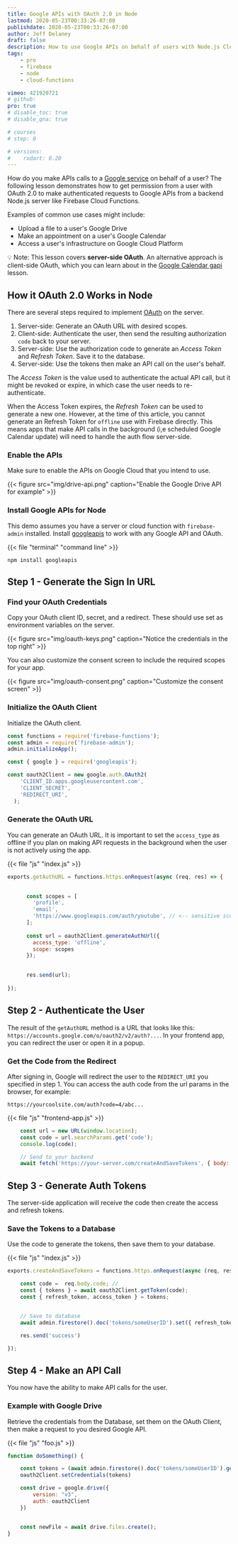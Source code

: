 ```yaml
---
title: Google APIs with OAuth 2.0 in Node
lastmod: 2020-05-23T00:33:26-07:00
publishdate: 2020-05-23T00:33:26-07:00
author: Jeff Delaney
draft: false
description: How to use Google APIs on behalf of users with Node.js Cloud Functions and Firebase
tags: 
    - pro
    - firebase
    - node
    - cloud-functions

vimeo: 421920721
# github:
pro: true 
# disable_toc: true
# disable_qna: true

# courses
# step: 0

# versions:
#    rxdart: 0.20
---
```


How do you make APIs calls to a [Google service](https://developers.google.com/apis-explorer) on behalf of a user? The following lesson demonstrates how to get permission from a user with OAuth 2.0 to make authenticated requests to Google APIs from a backend Node.js server like Firebase Cloud Functions.  

Examples of common use cases might include: 

- Upload a file to a user's Google Drive
- Make an appointment on a user's Google Calendar
- Access a user's infrastructure on Google Cloud Platform

💡 Note: This lesson covers **server-side OAuth**. An alternative approach is client-side OAuth, which you can learn about in the [Google Calendar gapi](https://fireship.io/lessons/google-calendar-api-with-firebase/) lesson. 

## How it OAuth 2.0 Works in Node

There are several steps required to implement [OAuth](https://developers.google.com/identity/protocols/oauth2/web-server) on the server. 

1. Server-side: Generate an OAuth URL with desired scopes. 
1. Client-side: Authenticate the user, then send the resulting authorization `code` back to your server. 
1. Server-side: Use the authorization code to generate an *Access Token* and *Refresh Token*. Save it to the database. 
1. Server-side: Use the tokens then make an API call on the user's behalf. 

The *Access Token* is the value used to authenticate the actual API call, but it might be revoked or expire, in which case the user needs to re-authenticate. 

When the Access Token expires, the *Refresh Token* can be used to generate a new one. However, at the time of this article, you cannot generate an Refresh Token for `offline` use with Firebase directly. This means apps that make API calls in the background (i,e scheduled Google Calendar update) will need to handle the auth flow server-side.

### Enable the APIs

Make sure to enable the APIs on Google Cloud that you intend to use. 

{{< figure src="img/drive-api.png" caption="Enable the Google Drive API for example" >}}

### Install Google APIs for Node

This demo assumes you have a server or cloud function with `firebase-admin` installed. Install [googleapis](https://github.com/googleapis/google-api-nodejs-client/) to work with any Google API and OAuth. 

{{< file "terminal" "command line" >}}
```text
npm install googleapis
```

## Step 1 - Generate the Sign In URL

### Find your OAuth Credentials

Copy your OAuth client ID, secret, and a redirect. These should use set as environment variables on the server. 

{{< figure src="img/oauth-keys.png" caption="Notice the credentials in the top right" >}}

You can also customize the consent screen to include the required scopes for your app. 

{{< figure src="img/oauth-consent.png" caption="Customize the consent screen" >}}

### Initialize the OAuth Client

Initialize the OAuth client. 

```javascript
const functions = require('firebase-functions');
const admin = require('firebase-admin');
admin.initializeApp();

const { google } = require('googleapis');

const oauth2Client = new google.auth.OAuth2(
    'CLIENT_ID.apps.googleusercontent.com',
    'CLIENT_SECRET',
    'REDIRECT_URI',
  );
```


### Generate the OAuth URL

You can generate an OAuth URL. It is important to set the `access_type` as offline if you plan on making API requests in the background when the user is not actively using the app. 


{{< file "js" "index.js" >}}
```javascript
exports.getAuthURL = functions.https.onRequest(async (req, res) => {

      
      const scopes = [
        'profile',
        'email',
        'https://www.googleapis.com/auth/youtube', // <-- sensitive scope
      ];
      
      const url = oauth2Client.generateAuthUrl({
        access_type: 'offline',
        scope: scopes
      });
      

      res.send(url);
    
});
```



## Step 2 - Authenticate the User

The result of the `getAuthURL` method is a URL that looks like this: `https://accounts.google.com/o/oauth2/v2/auth?...`. In your frontend app, you can redirect the user or open it in a popup. 



### Get the Code from the Redirect

After signing in, Google will redirect the user to the `REDIRECT_URI` you specified in step 1. You can access the auth code from the url params in the browser, for example: 

```
https://yourcoolsite.com/auth?code=4/abc...
```

{{< file "js" "frontend-app.js" >}}
```javascript
    const url = new URL(window.location);
    const code = url.searchParams.get('code');
    console.log(code);

    // Send to your backend
    await fetch('https://your-server.com/createAndSaveTokens', { body: { code } });
```

## Step 3 - Generate Auth Tokens

The server-side application will receive the code then create the access and refresh tokens. 

### Save the Tokens to a Database

Use the code to generate the tokens, then save them to your database. 

{{< file "js" "index.js" >}}
```javascript
exports.createAndSaveTokens = functions.https.onRequest(async (req, res) => {

    const code =  req.body.code; // 
    const { tokens } = await oauth2Client.getToken(code);
    const { refresh_token, access_token } = tokens;


    // Save to database
    await admin.firestore().doc('tokens/someUserID').set({ refresh_token })

    res.send('success')

});
```

## Step 4 - Make an API Call

You now have the ability to make API calls for the user. 

### Example with Google Drive

Retrieve the credentials from the Database, set them on the OAuth Client, then make a request to you desired Google API. 

{{< file "js" "foo.js" >}}
```javascript
function doSomething() {

    const tokens = (await admin.firestore().doc('tokens/someUserID').get() ).data();
    oauth2Client.setCredentials(tokens)

    const drive = google.drive({
        version: "v3",
        auth: oauth2Client
    })


    const newFile = await drive.files.create();
}
```


























